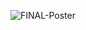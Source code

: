 ![FINAL-Poster](https://user-images.githubusercontent.com/116001170/211047489-d3576b80-1730-44a9-ba16-6f70eb207f6e.jpg)

